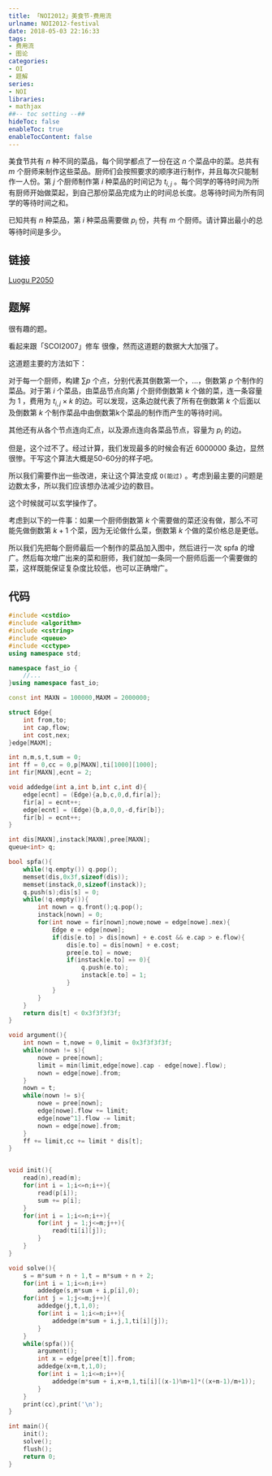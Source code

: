 ```yaml
---
title: 「NOI2012」美食节-费用流
urlname: NOI2012-festival
date: 2018-05-03 22:16:33
tags:
- 费用流
- 图论
categories: 
- OI
- 题解
series:
- NOI
libraries:
- mathjax 
##-- toc setting --##
hideToc: false
enableToc: true
enableTocContent: false
---
```



美食节共有 $n$ 种不同的菜品，每个同学都点了一份在这 $n$ 个菜品中的菜。总共有 $m$ 个厨师来制作这些菜品。厨师们会按照要求的顺序进行制作，并且每次只能制作一人份。第 $j$ 个厨师制作第 $i$ 种菜品的时间记为 $t _ {i,j}$ 。每个同学的等待时间为所有厨师开始做菜起，到自己那份菜品完成为止的时间总长度。总等待时间为所有同学的等待时间之和。

已知共有 $n$ 种菜品，第 $i$ 种菜品需要做 $p_i$ 份，共有 $m$ 个厨师。请计算出最小的总等待时间是多少。

<!--more-->

## 链接

[Luogu P2050](https://www.luogu.org/problemnew/show/P2050)


## 题解

很有趣的题。

看起来跟「SCOI2007」修车 很像，然而这道题的数据大大加强了。

这道题主要的方法如下：

对于每一个厨师，构建 $\sum p$ 个点，分别代表其倒数第一个，...，倒数第 $p$ 个制作的菜品。对于第 $i$ 个菜品，由菜品节点向第 $j$ 个厨师倒数第 $k$ 个做的菜，连一条容量为 $1$ ，费用为 $t _ {i,j} \times k$ 的边。可以发现，这条边就代表了所有在倒数第 $k$ 个后面以及倒数第 $k$ 个制作菜品中由倒数第k个菜品的制作而产生的等待时间。

其他还有从各个节点连向汇点，以及源点连向各菜品节点，容量为 $p_i$ 的边。


但是，这个过不了。经过计算，我们发现最多的时候会有近 $6000000$ 条边，显然很惨。干写这个算法大概是50-60分的样子吧。

所以我们需要作出一些改进，来让这个算法变成 `O(能过)` 。考虑到最主要的问题是边数太多，所以我们应该想办法减少边的数目。

这个时候就可以玄学操作了。

考虑到以下的一件事：如果一个厨师倒数第 $k$ 个需要做的菜还没有做，那么不可能先做倒数第 $k+1$ 个菜，因为无论做什么菜，倒数第 $k$ 个做的菜价格总是更低。

所以我们先把每个厨师最后一个制作的菜品加入图中，然后进行一次 spfa 的增广。然后每次增广出来的菜和厨师，我们就加一条同一个厨师后面一个需要做的菜，这样既能保证复杂度比较低，也可以正确增广。


## 代码


```cpp
#include <cstdio>
#include <algorithm>
#include <cstring>
#include <queue>
#include <cctype>
using namespace std;

namespace fast_io {
    //...
}using namespace fast_io;

const int MAXN = 100000,MAXM = 2000000;

struct Edge{
    int from,to;
    int cap,flow;
    int cost,nex;
}edge[MAXM];

int n,m,s,t,sum = 0;
int ff = 0,cc = 0,p[MAXN],ti[1000][1000];
int fir[MAXN],ecnt = 2;

void addedge(int a,int b,int c,int d){
    edge[ecnt] = (Edge){a,b,c,0,d,fir[a]};
    fir[a] = ecnt++;
    edge[ecnt] = (Edge){b,a,0,0,-d,fir[b]};
    fir[b] = ecnt++;
}

int dis[MAXN],instack[MAXN],pree[MAXN];
queue<int> q;

bool spfa(){
    while(!q.empty()) q.pop();
    memset(dis,0x3f,sizeof(dis));
    memset(instack,0,sizeof(instack));
    q.push(s);dis[s] = 0;
    while(!q.empty()){
        int nown = q.front();q.pop();
        instack[nown] = 0;
        for(int nowe = fir[nown];nowe;nowe = edge[nowe].nex){
            Edge e = edge[nowe];
            if(dis[e.to] > dis[nown] + e.cost && e.cap > e.flow){
                dis[e.to] = dis[nown] + e.cost;
                pree[e.to] = nowe;
                if(instack[e.to] == 0){
                    q.push(e.to);
                    instack[e.to] = 1;
                }
            }
        }
    }
    return dis[t] < 0x3f3f3f3f;
}

void argument(){
    int nown = t,nowe = 0,limit = 0x3f3f3f3f;
    while(nown != s){
        nowe = pree[nown];
        limit = min(limit,edge[nowe].cap - edge[nowe].flow);
        nown = edge[nowe].from;
    }
    nown = t;
    while(nown != s){
        nowe = pree[nown];
        edge[nowe].flow += limit;
        edge[nowe^1].flow -= limit;
        nown = edge[nowe].from;
    }
    ff += limit,cc += limit * dis[t];
}


void init(){
    read(n),read(m);
    for(int i = 1;i<=n;i++){
    	read(p[i]);
    	sum += p[i];
    }
    for(int i = 1;i<=n;i++){
        for(int j = 1;j<=m;j++){
            read(ti[i][j]);
        }
    }
}

void solve(){
    s = m*sum + n + 1,t = m*sum + n + 2;
    for(int i = 1;i<=n;i++)
        addedge(s,m*sum + i,p[i],0);
    for(int j = 1;j<=m;j++){
        addedge(j,t,1,0);
        for(int i = 1;i<=n;i++){	
            addedge(m*sum + i,j,1,ti[i][j]);
        }
    }
    while(spfa()){
        argument();
        int x = edge[pree[t]].from;
        addedge(x+m,t,1,0);
        for(int i = 1;i<=n;i++){
            addedge(m*sum + i,x+m,1,ti[i][(x-1)%m+1]*((x+m-1)/m+1));
        }
    }
    print(cc),print('\n');
}

int main(){
    init();
    solve();
    flush();
    return 0;
}
```

